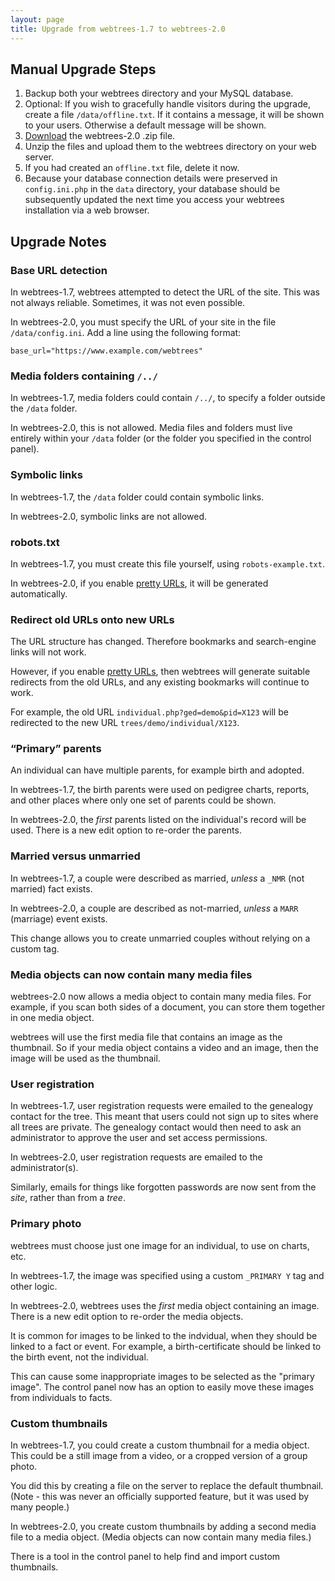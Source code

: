 ```yaml
---
layout: page
title: Upgrade from webtrees-1.7 to webtrees-2.0
---
```


## Manual Upgrade Steps

1. Backup both your webtrees directory and your MySQL database.
2. Optional: If you wish to gracefully handle visitors during the upgrade, create a file `/data/offline.txt`. If it contains a message, it will be shown to your users.  Otherwise a default message will be shown.
3. [Download](https://github.com/fisharebest/webtrees/releases/tag/2.0.0) the webtrees-2.0 .zip file.
4. Unzip the files and upload them to the webtrees directory on your web server.
5. If you had created an `offline.txt` file, delete it now.
6. Because your database connection details were preserved in `config.ini.php` in the `data` directory, your database should be subsequently updated the next time you access your webtrees installation via a web browser.

## Upgrade Notes

### Base URL detection

In webtrees-1.7, webtrees attempted to detect the URL of the site.  This was not always reliable.  Sometimes, it was not even possible.

In webtrees-2.0, you must specify the URL of your site in the file `/data/config.ini`. Add a line using the following format:

`base_url="https://www.example.com/webtrees"`

### Media folders containing `/../`

In webtrees-1.7, media folders could contain `/../`, to specify a folder outside the `/data` folder.

In webtrees-2.0, this is not allowed. Media files and folders must live entirely within your `/data` folder (or the folder you specified in the control panel).

### Symbolic links

In webtrees-1.7, the `/data` folder could contain symbolic links.

In webtrees-2.0, symbolic links are not allowed.

### robots.txt

In webtrees-1.7, you must create this file yourself, using `robots-example.txt`.

In webtrees-2.0, if you enable [pretty URLs](/faq/urls), it will be generated automatically.

### Redirect old URLs onto new URLs

The URL structure has changed.  Therefore bookmarks and search-engine links will not work.

However, if you enable [pretty URLs](/faq/urls), then webtrees will generate suitable redirects from the old URLs, and any existing bookmarks will continue to work.

For example, the old URL `individual.php?ged=demo&pid=X123` will be redirected to the new URL `trees/demo/individual/X123`.

### “Primary” parents

An individual can have multiple parents, for example birth and adopted.

In webtrees-1.7, the birth parents were used on pedigree charts, reports, and other places where only one set of parents could be shown.

In webtrees-2.0, the *first* parents listed on the individual's record will be used. There is a new edit option to re-order the parents.

### Married versus unmarried

In webtrees-1.7, a couple were described as married, *unless* a `_NMR` (not married) fact exists.

In webtrees-2.0, a couple are described as not-married, *unless* a `MARR` (marriage) event exists.

This change allows you to create unmarried couples without relying on a custom tag.

### Media objects can now contain many media files

webtrees-2.0 now allows a media object to contain many media files. For example, if you scan both sides of a document, you can store them together in one media object.

webtrees will use the first media file that contains an image as the thumbnail.  So if your media object contains a video and an image, then the image will be used as the thumbnail.

### User registration

In webtrees-1.7, user registration requests were emailed to the genealogy contact for the tree.  This meant that users could not sign up to sites where all trees are private.  The genealogy contact would then need to ask an administrator to approve the user and set access permissions.

In webtrees-2.0, user registration requests are emailed to the administrator(s).

Similarly, emails for things like forgotten passwords are now sent from the *site*, rather than from a *tree*.

### Primary photo

webtrees must choose just one image for an individual, to use on charts, etc.

In webtrees-1.7, the image was specified using a custom `_PRIMARY Y` tag and other logic.

In webtrees-2.0, webtrees uses the *first* media object containing an image.  There is a new edit option to re-order the media objects.

It is common for images to be linked to the indvidual, when they should be linked  to a fact or event. For example, a birth-certificate should be linked to the birth event, not the individual.

This can cause some inappropriate images to be selected as the "primary image". The control panel now has an option to easily move these images from individuals to facts.

### Custom thumbnails

In webtrees-1.7, you could create a custom thumbnail for a media object. This could be a still image from a video, or a cropped version of a group photo.

You did this by creating a file on the server to replace the default thumbnail. (Note - this was never an officially supported feature, but it was used by many people.)

In webtrees-2.0, you create custom thumbnails by adding a second media file to a media object.  (Media objects can now contain many media files.)

There is a tool in the control panel to help find and import custom thumbnails.

